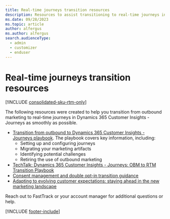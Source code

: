 ```yaml
---
title: Real-time journeys transition resources
description: Resources to assist transitioning to real-time journeys in Dynamics 365 Customer Insights - Journeys.
ms.date: 09/28/2023
ms.topic: article
author: alfergus
ms.author: alfergus
search.audienceType: 
  - admin
  - customizer
  - enduser
---
```


# Real-time journeys transition resources

[!INCLUDE [consolidated-sku-rtm-only](./includes/consolidated-sku-rtm-only.md)]

The following resources were created to help you transition from outbound marketing to real-time journeys in Dynamics 365 Customer Insights - Journeys as smoothly as possible.

- [Transition from outbound to Dynamics 365 Customer Insights - Journeys playbook](https://community.dynamics.com/blogs/post/?postid=1b4394d5-7764-4484-aba9-c7f972292c10). The playbook covers key information, including:
    - Setting up and configuring journeys
    - Migrating your marketing artifacts
    - Identifying potential challenges
    - Retiring the use of outbound marketing
- [TechTalk: Dynamics 365 Customer Insights - Journeys: OBM to RTM Transition Playbook](/shows/dynamics-365-fasttrack-architecture-insights/dynamics-365-marketing-obm-to-rtm-transition-playbook)
- [Consent management and double opt-in transition guidance](real-time-marketing-consent-transition.md)
- [Adapting to evolving customer expectations: staying ahead in the new marketing landscape](https://cloudblogs.microsoft.com/dynamics365/it/2023/07/18/transition-to-real-time-marketing-and-transform-your-customer-experience/)

Reach out to FastTrack or your account manager for additional questions or help.

[!INCLUDE [footer-include](./includes/footer-banner.md)]